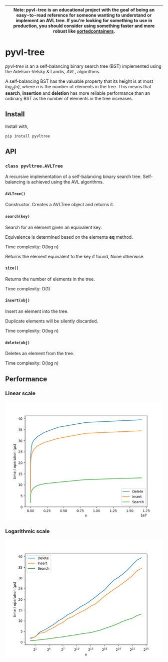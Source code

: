 | Note: pyvl-tree is an educational project with the goal of being an easy-to-read reference for someone wanting to understand or implement an AVL tree. If you're looking for something to use in production, you should consider using something faster and more robust like [sortedcontainers](https://github.com/grantjenks/python-sortedcontainers). |
| --- |

# pyvl-tree

_pyvl-tree_ is an a self-balancing binary search tree (BST) implemented using the Adelson-Velsky & Landis, _AVL_, algorithms.

A self-balancing BST has the valuable property that its height is at most _log<sub>2</sub>(n)_, 
where _n_ is the number of elements in the tree. This means that __search__, __insertion__ and __deletion__ 
has more reliable performance than an ordinary BST as the number of elements in the tree increases.

## Install
Install with,

```
pip install pyvltree
```

## API

### `class pyvltree.AVLTree`
A recursive implementation of a self-balancing binary search tree. Self-balancing is achieved using the AVL algorithms.

#### `AVLTree()`
Constructor. Creates a AVLTree object and returns it.

#### `search(key)`
Search for an element given an equivalent key.

Equivalence is determined based on the elements __eq__ method.

Time complexity: O(log n)

Returns the element equivalent to the key if found, None otherwise.

#### `size()`
Returns the number of elements in the tree.

Time complexity: O(1)

#### `insert(obj)`
Insert an element into the tree.

Duplicate elements will be silently discarded.

Time complexity: O(log n)

#### `delete(obj)`
Deletes an element from the tree.

Time complexity: O(log n)

## Performance
### Linear scale
![Plot linear](./perf/plot-linear.png)

### Logarithmic scale
![Plot logarithmic](./perf/plot-log.png)
